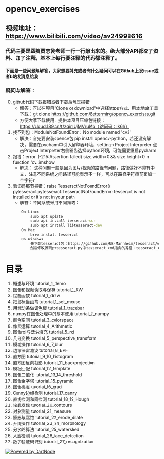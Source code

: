 # opencv_exercises
## 视频地址：https://www.bilibili.com/video/av24998616
### 代码主要是跟着贾志刚老师一行一行敲出来的。绝大部分API都查了资料、加了注释，基本上每行要注释的代码都注释了。

#### 下面是一些问题与解答，大家想要补充或者有什么疑问可以在Github上发issue或者b站发消息给我

### 疑问与解答：
0. github代码下载报错或者下载后解压报错
    - 解答：可以在项目"Clone or download"中选择https方式，用本地git工具下载：git clone https://github.com/Betterming/opencv_exercises.git
    - 方便大家下载使用，提供本项目压缩包链接：https://cloud.189.cn/t/zqimUjMVruMb（访问码：lk6h）
1. 找不到包：ModuleNotFoundError：No module named 'cv2'
    - 解决：首先要安装opencv包  pip install opencv-python，若还没有解决，需要在pycharm中引入解释器环境，setting->Project Interpreter 点击Project Interpreter右侧锯齿选择python环境，可能需要重启pycharm
2. 报错：error: (-215:Assertion failed) size.width>0 && size.height>0 in function 'cv::imshow' 
    - 解决： 这种问题一般是因为图片/视频的路径有问题，路径做好不能有中文，注意不同系统之间路径可能表示不一样，可以在路径字符串前面加一个字符r
3. 验证码那节报错：raise TesseractNotFoundError() pytesseract.pytesseract.TesseractNotFoundError: tesseract is not installed or it's not in your path
    - 解答：不同系统采用不同策略：
    ```cmd
        On Linux
            sudo apt update
            sudo apt install tesseract-ocr
            sudo apt install libtesseract-dev
        On Mac
            brew install tesseract
        On Windows
            先下载tesseract包：https://github.com/UB-Mannheim/tesseract/wiki. 
            然后修改源码pytesseract.py中tesseract_cmd指向的路径：tesseract_cmd = 'C:\\Program Files (x86)\\Tesseract-OCR\\tesseract.exe'
    ```


# 目录
1. 概述与环境  tutorial_1_demo
2. 图像和视频读取与保存  tutorial_1_RW
3. 绘图函数  tutorial_1_draw
4. 把鼠标当画笔  tutorial_1_set_mouse
5. 用滑动条做调色板  tutorial_1_tracebar
6. numpy在图像处理中的基本使用  tutorial_2_numpy
7. 颜色空间  tutorial_3_colorspace
8. 像素运算  tutorial_4_Arithmetic
9. 图像roi与泛洪填充  tutorial_5_roi
10. 几何变换  tutorial_5_perspective_transform
11. 模糊操作  tutorial_6_7_blur
12. 边缘保留滤波  tutorial_8_EPF
13. 直方图  tutorial_9_10_histogram
14. 直方图反向投影  tutorial_11_backprojection
15. 模板匹配  tutorial_12_template
16. 图像二值化  tutorial_13_14_threshold
17. 图像金字塔  tutorial_15_pyramid
18. 图像梯度  tutorial_16_grad
19. Canny边缘检测  tutorial_17_canny
20. 直线检测和圆检测  tutorial_18_19_Hough
21. 轮廓发现  tutorial_20_contours
22. 对象测量  tutorial_21_measure
23. 膨胀与腐蚀  tutorial_22_erode_dilate
24. 开闭操作  tutorial_23_24_morphology
25. 分水岭算法  tutorial_25_watershed
26. 人脸检测  tutorial_26_face_detection
27. 数字验证码识别  tutorial_27_recognization


[![Powered by DartNode](https://dartnode.com/branding/DN-Open-Source-sm.png)](https://dartnode.com "Powered by DartNode - Free VPS for Open Source")
